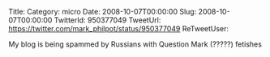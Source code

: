 Title: 
Category: micro
Date: 2008-10-07T00:00:00
Slug: 2008-10-07T00:00:00
TwitterId: 950377049
TweetUrl: https://twitter.com/mark_philpot/status/950377049
ReTweetUser: 

My blog is being spammed by Russians with Question Mark (?????) fetishes